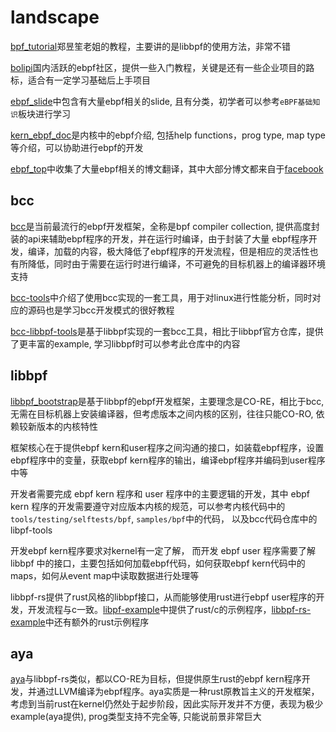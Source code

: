# landscape

[bpf_tutorial](https://github.com/eunomia-bpf/bpf-developer-tutorial)郑昱笙老姐的教程，主要讲的是libbpf的使用方法，非常不错

[bolipi](https://www.bolipi.com/ebpf/index)国内活跃的ebpf社区，提供一些入门教程，关键是还有一些企业项目的路标，适合有一定学习基础后上手项目

[ebpf_slide](https://github.com/gojue/ebpf-slide)中包含有大量ebpf相关的slide, 且有分类，初学者可以参考`eBPF基础知识`板块进行学习

[kern_ebpf_doc](https://www.kernel.org/doc/html/latest/bpf)是内核中的ebpf介绍, 包括help functions，prog type, map type 等介绍，可以协助进行ebpf的开发

[ebpf_top](https://www.ebpf.top/)中收集了大量ebpf相关的博文翻译，其中大部分博文都来自于[facebook](https://facebookmicrosites.github.io/bpf/)

## bcc

[bcc](https://github.com/iovisor/bcc)是当前最流行的ebpf开发框架，全称是bpf compiler collection, 提供高度封装的api来辅助ebpf程序的开发，并在运行时编译，由于封装了大量 ebpf程序开发，编译，加载的内容，极大降低了ebpf程序的开发流程，但是相应的灵活性也有所降低，同时由于需要在运行时进行编译，不可避免的目标机器上的编译器环境支持

[bcc-tools](https://github.com/iovisor/bcc/blob/master/docs/tutorial.md)中介绍了使用bcc实现的一套工具，用于对linux进行性能分析，同时对应的源码也是学习bcc开发模式的很好教程

[bcc-libbpf-tools](https://github.com/iovisor/bcc/tree/master/libbpf-tools)是基于libbpf实现的一套bcc工具，相比于libbpf官方仓库，提供了更丰富的example, 学习libbpf时可以参考此仓库中的内容

## libbpf

[libbpf_bootstrap](https://github.com/libbpf/libbpf-bootstrap)是基于libbpf的ebpf开发框架，主要理念是CO-RE，相比于bcc, 无需在目标机器上安装编译器，但考虑版本之间内核的区别，往往只能CO-RO, 依赖较新版本的内核特性

框架核心在于提供ebpf kern和user程序之间沟通的接口，如装载ebpf程序，设置ebpf程序中的变量，获取ebpf kern程序的输出，编译ebpf程序并编码到user程序中等

开发者需要完成 ebpf kern 程序和 user 程序中的主要逻辑的开发，其中 ebpf kern 程序的开发需要遵守对应版本内核的规范，可以参考内核代码中的 `tools/testing/selftests/bpf`, `samples/bpf`中的代码， 以及bcc代码仓库中的libpf-tools

开发ebpf kern程序要求对kernel有一定了解， 而开发 ebpf user 程序需要了解 libbpf 中的接口，主要包括如何加载ebpf代码，如何获取ebpf kern代码中的maps，如何从event map中读取数据进行处理等

libbpf-rs提供了rust风格的libbpf接口，从而能够使用rust进行ebpf user程序的开发，开发流程与c一致。[libpf-example](https://github.com/libbpf/libbpf-bootstrap/tree/master/examples)中提供了rust/c的示例程序，[libbpf-rs-example](https://github.com/libbpf/libbpf-rs/tree/master/examples)中还有额外的rust示例程序

## aya

[aya](https://aya-rs.dev/)与libbpf-rs类似，都以CO-RE为目标，但提供原生rust的ebpf kern程序开发，并通过LLVM编译为ebpf程序。aya实质是一种rust原教旨主义的开发框架，考虑到当前rust在kernel仍然处于起步阶段，因此实际开发并不方便，表现为极少example(aya提供), prog类型支持不完全等, 只能说前景非常巨大